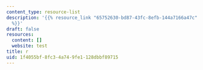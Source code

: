 ```yaml
---
content_type: resource-list
description: '{{% resource_link "65752630-bd87-43fc-8efb-144a7166a47c" "google.com"
  %}}'
draft: false
resources:
  content: []
  website: test
title: r
uid: 1f4055bf-8fc3-4a74-9fe1-128dbbf89715
---
```

